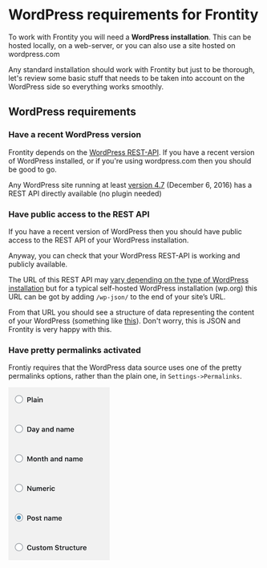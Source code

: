 # WordPress requirements for Frontity

To work with Frontity you will need a **WordPress installation**. This can be hosted locally, on a web-server, or you can also use a site hosted on wordpress.com

Any standard installation should work with Frontity but just to be thorough, let's review some basic stuff that needs to be taken into account on the WordPress side so everything works smoothly.

## WordPress requirements

### Have a recent WordPress version

Frontity depends on the [WordPress REST-API](https://developer.wordpress.org/rest-api/). If you have a recent version of WordPress installed, or if you're using wordpress.com then you should be good to go.

Any WordPress site running at least [version 4.7](https://wordpress.org/support/wordpress-version/version-4-7/) (December 6, 2016) has a REST API directly available (no plugin needed)

### Have public access to the REST API

If you have a recent version of WordPress then you should have public access to the REST API of your WordPress installation.

Anyway, you can check that your WordPress REST-API is working and publicly available.

The URL of this REST API may [vary depending on the type of WordPress installation](https://docs.frontity.org/guides/setting-url-wordpress-source-data) but for a typical self-hosted WordPress installation (wp.org) this URL can be got by adding `/wp-json/` to the end of your site’s URL.

From that URL you should see a structure of data representing the content of your WordPress (something like [this](https://test.frontity.org/wp-json/wp/v2)). Don't worry, this is JSON and Frontity is very happy with this.

### Have pretty permalinks activated

Frontiy requires that the WordPress data source uses one of the pretty permalinks options, rather than the plain one, in `Settings->Permalinks`.

![](../.gitbook/assets/wordpress-permalink-setting.png)
